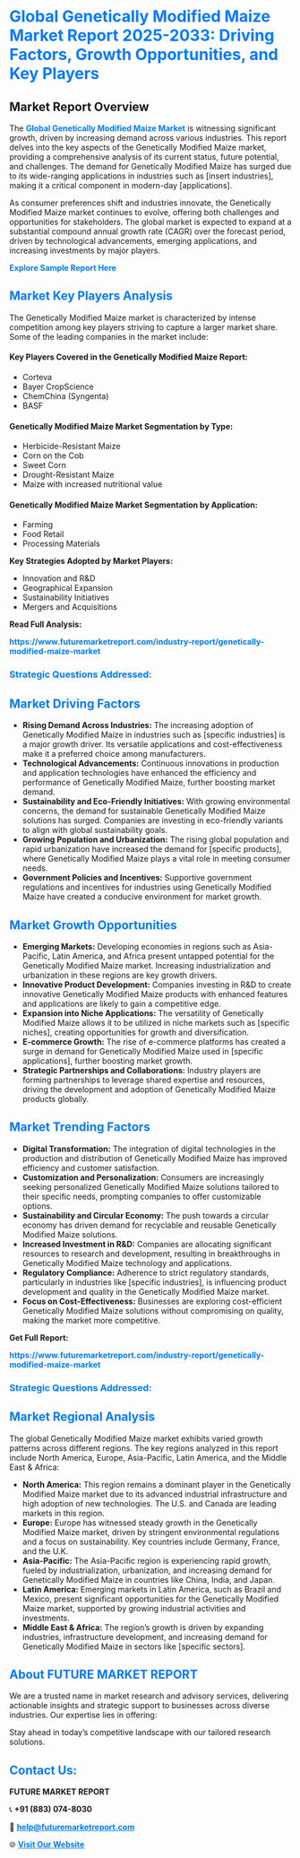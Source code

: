 <h1 style="color: #007BFF;">Global Genetically Modified Maize Market Report 2025-2033: Driving Factors, Growth Opportunities, and Key Players</h1>

<section id="overview">
<h2>Market Report Overview</h2>
<p>The <a href="https://www.futuremarketreport.com/industry-report/genetically-modified-maize-market" style="color: #007BFF; text-decoration: none;"><strong>Global Genetically Modified Maize Market</strong></a> is witnessing significant growth, driven by increasing demand across various industries. This report delves into the key aspects of the Genetically Modified Maize market, providing a comprehensive analysis of its current status, future potential, and challenges. The demand for Genetically Modified Maize has surged due to its wide-ranging applications in industries such as [insert industries], making it a critical component in modern-day [applications].</p>
<p>As consumer preferences shift and industries innovate, the Genetically Modified Maize market continues to evolve, offering both challenges and opportunities for stakeholders. The global market is expected to expand at a substantial compound annual growth rate (CAGR) over the forecast period, driven by technological advancements, emerging applications, and increasing investments by major players.</p>
</section>

<section id="overview">
<p><a href="https://www.futuremarketreport.com/request-sample/reportId=50271" style="color: #007BFF; text-decoration: none;"><strong>Explore Sample Report Here</strong></a></p>
</section>

<section id="key-players">
<h2 style="color: #007BFF;">Market Key Players Analysis</h2>
<p>The Genetically Modified Maize market is characterized by intense competition among key players striving to capture a larger market share. Some of the leading companies in the market include:</p>
<h4>Key Players Covered in the Genetically Modified Maize Report:</h4>
<ul><li>Corteva</li><li>Bayer CropScience</li><li>ChemChina (Syngenta)</li><li>BASF</li></ul>
<h4>Genetically Modified Maize Market Segmentation by Type:</h4>
<ul><li>Herbicide-Resistant Maize</li><li>Corn on the Cob</li><li>Sweet Corn</li><li>Drought-Resistant Maize</li><li>Maize with increased nutritional value</li></ul>

<h4>Genetically Modified Maize Market Segmentation by Application:</h4>
<ul><li>Farming</li><li>Food Retail</li><li>Processing Materials</li></ul>
<p><strong>Key Strategies Adopted by Market Players:</strong></p>
<ul>
<li>Innovation and R&D</li>
<li>Geographical Expansion</li>
<li>Sustainability Initiatives</li>
<li>Mergers and Acquisitions</li>
</ul>
</section>

<section>
<p><strong>Read Full Analysis: </strong></p><a href="https://www.futuremarketreport.com/industry-report/genetically-modified-maize-market" style="color: #007BFF; text-decoration: none;"><strong>https://www.futuremarketreport.com/industry-report/genetically-modified-maize-market</strong></a>
<h3 style="color: #007BFF;">Strategic Questions Addressed:</h3>
</section>

<section id="driving-factors">
<h2 style="color: #007BFF;">Market Driving Factors</h2>
<ul>
<li><strong>Rising Demand Across Industries:</strong> The increasing adoption of Genetically Modified Maize in industries such as [specific industries] is a major growth driver. Its versatile applications and cost-effectiveness make it a preferred choice among manufacturers.</li>
<li><strong>Technological Advancements:</strong> Continuous innovations in production and application technologies have enhanced the efficiency and performance of Genetically Modified Maize, further boosting market demand.</li>
<li><strong>Sustainability and Eco-Friendly Initiatives:</strong> With growing environmental concerns, the demand for sustainable Genetically Modified Maize solutions has surged. Companies are investing in eco-friendly variants to align with global sustainability goals.</li>
<li><strong>Growing Population and Urbanization:</strong> The rising global population and rapid urbanization have increased the demand for [specific products], where Genetically Modified Maize plays a vital role in meeting consumer needs.</li>
<li><strong>Government Policies and Incentives:</strong> Supportive government regulations and incentives for industries using Genetically Modified Maize have created a conducive environment for market growth.</li>
</ul>
</section>

<section id="growth-opportunities">
<h2 style="color: #007BFF;">Market Growth Opportunities</h2>
<ul>
<li><strong>Emerging Markets:</strong> Developing economies in regions such as Asia-Pacific, Latin America, and Africa present untapped potential for the Genetically Modified Maize market. Increasing industrialization and urbanization in these regions are key growth drivers.</li>
<li><strong>Innovative Product Development:</strong> Companies investing in R&D to create innovative Genetically Modified Maize products with enhanced features and applications are likely to gain a competitive edge.</li>
<li><strong>Expansion into Niche Applications:</strong> The versatility of Genetically Modified Maize allows it to be utilized in niche markets such as [specific niches], creating opportunities for growth and diversification.</li>
<li><strong>E-commerce Growth:</strong> The rise of e-commerce platforms has created a surge in demand for Genetically Modified Maize used in [specific applications], further boosting market growth.</li>
<li><strong>Strategic Partnerships and Collaborations:</strong> Industry players are forming partnerships to leverage shared expertise and resources, driving the development and adoption of Genetically Modified Maize products globally.</li>
</ul>
</section>

<section id="trending-factors">
<h2 style="color: #007BFF;">Market Trending Factors</h2>
<ul>
<li><strong>Digital Transformation:</strong> The integration of digital technologies in the production and distribution of Genetically Modified Maize has improved efficiency and customer satisfaction.</li>
<li><strong>Customization and Personalization:</strong> Consumers are increasingly seeking personalized Genetically Modified Maize solutions tailored to their specific needs, prompting companies to offer customizable options.</li>
<li><strong>Sustainability and Circular Economy:</strong> The push towards a circular economy has driven demand for recyclable and reusable Genetically Modified Maize solutions.</li>
<li><strong>Increased Investment in R&D:</strong> Companies are allocating significant resources to research and development, resulting in breakthroughs in Genetically Modified Maize technology and applications.</li>
<li><strong>Regulatory Compliance:</strong> Adherence to strict regulatory standards, particularly in industries like [specific industries], is influencing product development and quality in the Genetically Modified Maize market.</li>
<li><strong>Focus on Cost-Effectiveness:</strong> Businesses are exploring cost-efficient Genetically Modified Maize solutions without compromising on quality, making the market more competitive.</li>
</ul>
</section>

<section>
<p><strong>Get Full Report: </strong></p><a href="https://www.futuremarketreport.com/industry-report/genetically-modified-maize-market" style="color: #007BFF; text-decoration: none;"><strong>https://www.futuremarketreport.com/industry-report/genetically-modified-maize-market</strong></a>
<h3 style="color: #007BFF;">Strategic Questions Addressed:</h3>
</section>


<section id="regional-analysis">
<h2 style="color: #007BFF;">Market Regional Analysis</h2>
<p>The global Genetically Modified Maize market exhibits varied growth patterns across different regions. The key regions analyzed in this report include North America, Europe, Asia-Pacific, Latin America, and the Middle East & Africa:</p>
<ul>
<li><strong>North America:</strong> This region remains a dominant player in the Genetically Modified Maize market due to its advanced industrial infrastructure and high adoption of new technologies. The U.S. and Canada are leading markets in this region.</li>
<li><strong>Europe:</strong> Europe has witnessed steady growth in the Genetically Modified Maize market, driven by stringent environmental regulations and a focus on sustainability. Key countries include Germany, France, and the U.K.</li>
<li><strong>Asia-Pacific:</strong> The Asia-Pacific region is experiencing rapid growth, fueled by industrialization, urbanization, and increasing demand for Genetically Modified Maize in countries like China, India, and Japan.</li>
<li><strong>Latin America:</strong> Emerging markets in Latin America, such as Brazil and Mexico, present significant opportunities for the Genetically Modified Maize market, supported by growing industrial activities and investments.</li>
<li><strong>Middle East & Africa:</strong> The region’s growth is driven by expanding industries, infrastructure development, and increasing demand for Genetically Modified Maize in sectors like [specific sectors].</li>
</ul>
</section>

<footer>
<h2 style="color: #007BFF;">About FUTURE MARKET REPORT</h2>
<p>We are a trusted name in market research and advisory services, delivering actionable insights and strategic support to businesses across diverse industries. Our expertise lies in offering:</p>

<p>Stay ahead in today’s competitive landscape with our tailored research solutions.</p>

<h2 style="color: #007BFF;">Contact Us:</h2>
<p><strong>FUTURE MARKET REPORT</strong></p>
<p>📞 <strong>+91 (883) 074-8030</strong></p>
<p>📧 <strong><a href="mailto:help@futuremarketreport.com" style="color: #007BFF;">help@futuremarketreport.com</a></strong></p>
<p>🌐 <strong><a href="https://www.futuremarketreport.com/" style="color: #007BFF;">Visit Our Website</a></strong></p>
</footer>
